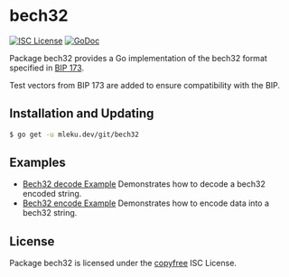 bech32
==========

[![ISC License](http://img.shields.io/badge/license-ISC-blue.svg)](http://copyfree.org)
[![GoDoc](https://godoc.org/mleku.dev/git/bech32?status.png)](http://godoc.org/mleku.dev/git/bech32)

Package bech32 provides a Go implementation of the bech32 format specified in
[BIP 173](https://github.com/bitcoin/bips/blob/master/bip-0173.mediawiki).

Test vectors from BIP 173 are added to ensure compatibility with the BIP.

## Installation and Updating

```bash
$ go get -u mleku.dev/git/bech32
```

## Examples

* [Bech32 decode Example](http://godoc.org/mleku.dev/git/bech32#example-Bech32Decode)
  Demonstrates how to decode a bech32 encoded string.
* [Bech32 encode Example](http://godoc.org/mleku.dev/git/bech32#example-BechEncode)
  Demonstrates how to encode data into a bech32 string.

## License

Package bech32 is licensed under the [copyfree](http://copyfree.org) ISC
License.
